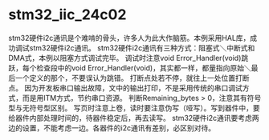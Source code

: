 # stm32_iic_24c02
stm32硬件i2c通讯是个难啃的骨头，许多人为此大作脑筋。本例采用HAL库，成功调试stm32硬件i2c通讯。
stm32硬件i2c通讯有三种方式：阻塞式＼中断式和DMA式，本例以阻塞方式调试完毕。
调试时注意void Error_Handler(void)跳跃，每个检查段中的void Error_Handler(void)，其实都一样，都量指向原始＼最后一个定义的那个，不要误认为跳错。
打断点处若不停，就往上一处位置打断点。
因为开发板串口输出故障，文中的输出打印，不是采用传统的串口调试方式，而是用ITM方式，节约串口资源。
判断Remaining_bytes > 0，注意其有符号型与无符号型区别。
写页时注意上卷，读时要注意伪写（哑写）。写到器件中，要给器件内部处理时间的，待器件稳定后，再去读写。
stm32硬件i2c通讯要考虑两边的设置，不能考虑一边。各器件的i2c通讯有差别，必区别对待。
